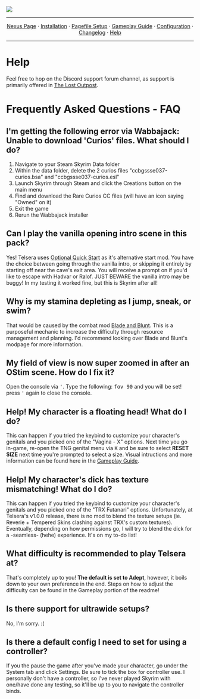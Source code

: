<img src="https://i.imgur.com/kW90Y5Y.png" target="_blank">

---

<p align="center">
  <a href="https://www.nexusmods.com/skyrimspecialedition/mods/149944">Nexus Page</a> ·
  <a href="README.md">Installation</a> ·
  <a href="PAGEFILE.md">Pagefile Setup</a> ·
  <a href="GAMEPLAY.md">Gameplay Guide</a> ·
  <a href="CONFIGURATION.md">Configuration</a> ·
  <a href="CHANGELOG.md">Changelog</a> ·
  <a href="HELP.md">Help</a>
</p>

---

# Help

Feel free to hop on the Discord support forum channel, as support is primarily offered in [The Lost Outpost](https://discord.gg/WF66mMu).

# Frequently Asked Questions - FAQ

## I'm getting the following error via Wabbajack: Unable to download 'Curios' files. What should I do?

1. Navigate to your Steam Skyrim Data folder
2. Within the data folder, delete the 2 curios files "ccbgssse037-curios.bsa" and "ccbgssse037-curios.esl"
3. Launch Skyrim through Steam and click the Creations button on the main menu
4. Find and download the Rare Curios CC files (will have an icon saying "Owned" on it)
5. Exit the game
6. Rerun the Wabbajack installer

## Can I play the vanilla opening intro scene in this pack?

Yes! Telsera uses <a href="https://www.nexusmods.com/skyrimspecialedition/mods/63953">Optional Quick Start</a> as it's alternative start mod. You have the choice between going through the vanilla intro, or skipping it entirely by starting off near the cave's exit area. You will receive a prompt on if you'd like to escape with Hadvar or Ralof. JUST BEWARE the vanilla intro may be buggy! In my testing it worked fine, but this is Skyrim after all!

## Why is my stamina depleting as I jump, sneak, or swim?

That would be caused by the combat mod <a href="https://www.nexusmods.com/skyrimspecialedition/mods/34549">Blade and Blunt</a>. This is a purposeful mechanic to increase the difficulty through resource management and planning. I'd recommend looking over Blade and Blunt's modpage for more information.

## My field of view is now super zoomed in after an OStim scene. How do I fix it?

Open the console via <kbd>'</kbd>. Type the following: <kbd>fov 90</kbd> and you will be set! press <kbd>'</kbd> again to close the console.

## Help! My character is a floating head! What do I do?

This can happen if you tried the keybind to customize your character's genitals and you picked one of the "Vagina - X" options. Next time you go in-game, re-open the TNG genital menu via <kbd>K</kbd> and be sure to select **RESET SIZE** next time you're prompted to select a size. Visual intructions and more information can be found here in the <a href="https://github.com/Lost-Outpost/Telsera/blob/main/GAMEPLAY.md#tng-customization">Gameplay Guide</a>.

## Help! My character's dick has texture mismatching! What do I do?

This can happen if you tried the keybind to customize your character's genitals and you picked one of the "TRX Futanari" options. Unfortunately, at Telsera's v1.0.0 release, there is no mod to blend the texture setups (ie. Reverie + Tempered Skins clashing against TRX's custom textures). Eventually, depending on how permissions go, I will try to blend the dick for a -seamless- (hehe) experience. It's on my to-do list!

## What difficulty is recommended to play Telsera at?

That's completely up to you! **The default is set to Adept**, however, it boils down to your own preference in the end. Steps on how to adjust the difficulty can be found in the Gameplay portion of the readme!

## Is there support for ultrawide setups?

No, I'm sorry. :(

## Is there a default config I need to set for using a controller?

If you the pause the game after you've made your character, go under the System tab and click Settings. Be sure to tick the box for controller use. I personally don't have a controller, so I've never played Skyrim with one/have done any testing, so it'll be up to you to navigate the controller binds.
